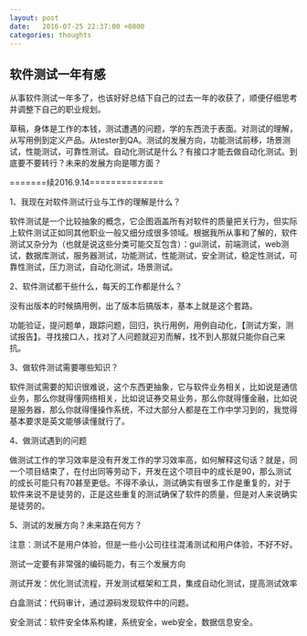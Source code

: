 ```yaml
---
layout: post
date:   2016-07-25 22:37:00 +0800
categories: thoughts
---
```

## 软件测试一年有感

从事软件测试一年多了，也该好好总结下自己的过去一年的收获了，顺便仔细思考并调整下自己的职业规划。

草稿，身体是工作的本钱，测试遭遇的问题，学的东西流于表面。对测试的理解，从写用例到定义产品。从tester到QA。测试的发展方向，功能测试前移，场景测试，性能测试，可靠性测试。自动化测试是什么？有接口才能去做自动化测试。到底要不要转行？未来的发展方向是哪方面？

=======续2016.9.14==============

1、我现在对软件测试行业与工作的理解是什么？

软件测试是一个比较抽象的概念，它企图涵盖所有对软件的质量把关行为，但实际上软件测试正如同其他职业一般又细分成很多领域。根据我所从事和了解的，软件测试又杂分为（也就是说这些分类可能交互包含）：gui测试，前端测试，web测试，数据库测试，服务器测试，功能测试，性能测试，安全测试，稳定性测试，可靠性测试，压力测试，自动化测试，场景测试。

2、软件测试都干些什么，每天的工作都是什么？

没有出版本的时候搞用例，出了版本后搞版本，基本上就是这个套路。

功能验证，提问题单，跟踪问题，回归，执行用例，用例自动化，【测试方案，测试报告】。寻找接口人，找对了人问题就迎刃而解，找不到人那就只能你自己来抗。

3、做软件测试需要哪些知识？

软件测试需要的知识很难说，这个东西更抽象，它与软件业务相关，比如说是通信业务，那么你就得懂网络相关，比如说证券交易业务，那么你就得懂金融，比如说是服务器，那么你就得懂操作系统，不过大部分人都是在工作中学习到的，我觉得基本要求是英文能够读懂就行了。

4、做测试遇到的问题

做测试工作的学习效率是没有开发工作的学习效率高，如何解释这句话？就是，同一个项目结束了，在付出同等劳动下，开发在这个项目中的成长是90，那么测试的成长可能只有70甚至更低。不得不承认，测试确实有很多工作是重复的，对于软件来说不是徒劳的，正是这些重复的测试确保了软件的质量，但是对人来说确实是徒劳的。

5、测试的发展方向？未来路在何方？

注意：测试不是用户体验，但是一些小公司往往混淆测试和用户体验，不好不好。

测试一定要有非常强的编码能力，有三个发展方向

测试开发：优化测试流程，开发测试框架和工具，集成自动化测试，提高测试效率

白盒测试：代码审计，通过源码发现软件中的问题。

安全测试：软件安全体系构建，系统安全，web安全，数据信息安全。

